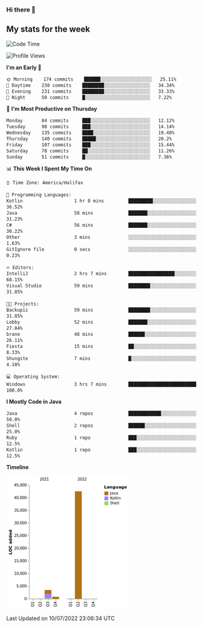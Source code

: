 ### Hi there 👋

## My stats for the week
<!--START_SECTION:waka-->
![Code Time](http://img.shields.io/badge/Code%20Time-304%20hrs%204%20mins-blue)

![Profile Views](http://img.shields.io/badge/Profile%20Views-0-blue)

**I'm an Early 🐤** 

```text
🌞 Morning    174 commits    ██████░░░░░░░░░░░░░░░░░░░   25.11% 
🌆 Daytime    238 commits    ████████░░░░░░░░░░░░░░░░░   34.34% 
🌃 Evening    231 commits    ████████░░░░░░░░░░░░░░░░░   33.33% 
🌙 Night      50 commits     █░░░░░░░░░░░░░░░░░░░░░░░░   7.22%

```
📅 **I'm Most Productive on Thursday** 

```text
Monday       84 commits     ███░░░░░░░░░░░░░░░░░░░░░░   12.12% 
Tuesday      98 commits     ███░░░░░░░░░░░░░░░░░░░░░░   14.14% 
Wednesday    135 commits    ████░░░░░░░░░░░░░░░░░░░░░   19.48% 
Thursday     140 commits    █████░░░░░░░░░░░░░░░░░░░░   20.2% 
Friday       107 commits    ███░░░░░░░░░░░░░░░░░░░░░░   15.44% 
Saturday     78 commits     ██░░░░░░░░░░░░░░░░░░░░░░░   11.26% 
Sunday       51 commits     █░░░░░░░░░░░░░░░░░░░░░░░░   7.36%

```


📊 **This Week I Spent My Time On** 

```text
⌚︎ Time Zone: America/Halifax

💬 Programming Languages: 
Kotlin                   1 hr 8 mins         █████████░░░░░░░░░░░░░░░░   36.52% 
Java                     58 mins             ███████░░░░░░░░░░░░░░░░░░   31.23% 
C#                       56 mins             ███████░░░░░░░░░░░░░░░░░░   30.22% 
Other                    3 mins              ░░░░░░░░░░░░░░░░░░░░░░░░░   1.63% 
GitIgnore file           0 secs              ░░░░░░░░░░░░░░░░░░░░░░░░░   0.23%

🔥 Editors: 
IntelliJ                 2 hrs 7 mins        █████████████████░░░░░░░░   68.15% 
Visual Studio            59 mins             ████████░░░░░░░░░░░░░░░░░   31.85%

🐱‍💻 Projects: 
Backupii                 59 mins             ████████░░░░░░░░░░░░░░░░░   31.85% 
Lobby                    52 mins             ███████░░░░░░░░░░░░░░░░░░   27.84% 
brane                    48 mins             ██████░░░░░░░░░░░░░░░░░░░   26.11% 
Fiesta                   15 mins             ██░░░░░░░░░░░░░░░░░░░░░░░   8.33% 
Shungite                 7 mins              █░░░░░░░░░░░░░░░░░░░░░░░░   4.18%

💻 Operating System: 
Windows                  3 hrs 7 mins        █████████████████████████   100.0%

```

**I Mostly Code in Java** 

```text
Java                     4 repos             ████████████░░░░░░░░░░░░░   50.0% 
Shell                    2 repos             ██████░░░░░░░░░░░░░░░░░░░   25.0% 
Ruby                     1 repo              ███░░░░░░░░░░░░░░░░░░░░░░   12.5% 
Kotlin                   1 repo              ███░░░░░░░░░░░░░░░░░░░░░░   12.5%

```


**Timeline**

![Chart not found](https://raw.githubusercontent.com/lyndseyy/lyndseyy/main/charts/bar_graph.png) 


 Last Updated on 10/07/2022 23:06:34 UTC
<!--END_SECTION:waka-->
